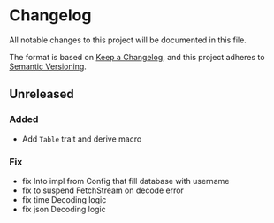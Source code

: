 # Changelog

All notable changes to this project will be documented in this file.

The format is based on [Keep a Changelog](https://keepachangelog.com/en/1.1.0/),
and this project adheres to [Semantic Versioning](https://semver.org/spec/v2.0.0.html).

## Unreleased

### Added

- Add `Table` trait and derive macro

### Fix

- fix Into impl from Config that fill database with username
- fix to suspend FetchStream on decode error
- fix time Decoding logic
- fix json Decoding logic

